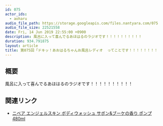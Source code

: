 ```yaml
---
id: 075
actor_ids:
  - aoharu
audio_file_path: https://storage.googleapis.com/files.nantyara.com/075.mp3
audio_file_size: 22521558
date: Fri, 14 Jun 2019 22:55:00 +0900
description: 風呂に入って喜んでるあほはるのラジオです！！！！！！！！！！
duration: 934.791875
layout: article
title: 第075回「ドキッ！あおはるちゃんお風呂レディオ  ってことです！！！！！！！！！！！」
---
```

## 概要

風呂に入って喜んでるあほはるのラジオです！！！！！！！！！！

## 関連リンク

* [ニベア エンジェルスキン ボディウォッシュ サボン&ブーケの香り ポンプ 480ml](https://www.amazon.co.jp/dp/B07N1R87LM)
